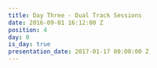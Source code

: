 ```yaml
---
title: Day Three - Dual Track Sessions
date: 2016-09-01 16:12:00 Z
position: 4
day: 0
is_day: true
presentation_date: 2017-01-17 00:00:00 Z
---
```


